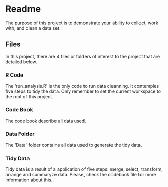# Readme
The purpose of this project is to demonstrate your ability to collect, work with, and clean a data set.

## Files

In this project, there are 4 files or folders of interest to the project that are detailed below.

### R Code
The 'run_analysis.R' is the only code to run data cleanning. It contemples five steps to tidy the data. Only remember to set the current workspace to the root of this project.

### Code Book
The code book describe all data used.

### Data Folder
The 'Data' folder contains all data used to generate the tidy data.

### Tidy Data
Tidy data is a result of a application of five steps: merge, select, transform, arrange and summaryze data. Please, check the codebook file for more information about this.

